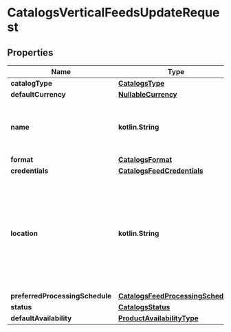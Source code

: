 
# CatalogsVerticalFeedsUpdateRequest

## Properties
| Name | Type | Description | Notes |
| ------------ | ------------- | ------------- | ------------- |
| **catalogType** | [**CatalogsType**](CatalogsType.md) |  |  |
| **defaultCurrency** | [**NullableCurrency**](NullableCurrency.md) |  |  [optional] |
| **name** | **kotlin.String** | A human-friendly name associated to a given feed. |  [optional] |
| **format** | [**CatalogsFormat**](CatalogsFormat.md) |  |  [optional] |
| **credentials** | [**CatalogsFeedCredentials**](CatalogsFeedCredentials.md) |  |  [optional] |
| **location** | **kotlin.String** | The URL where a feed is available for download. This URL is what Pinterest will use to download a feed for processing. |  [optional] |
| **preferredProcessingSchedule** | [**CatalogsFeedProcessingSchedule**](CatalogsFeedProcessingSchedule.md) |  |  [optional] |
| **status** | [**CatalogsStatus**](CatalogsStatus.md) |  |  [optional] |
| **defaultAvailability** | [**ProductAvailabilityType**](ProductAvailabilityType.md) |  |  [optional] |



